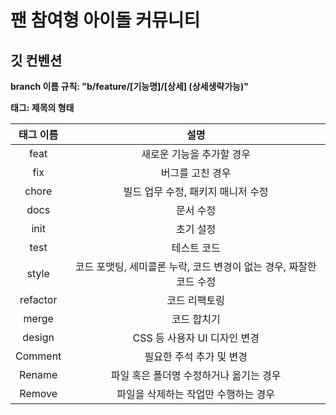 # 팬 참여형 아이돌 커뮤니티


## 깃 컨벤션
**branch 이름 규칙: "b/feature/[기능명]/[상세] (상세생략가능)"**

**태그: 제목의 형태**

| 태그 이름 |                                설명                                 |
| :-------: | :-----------------------------------------------------------------: |
|   feat    |                      새로운 기능을 추가할 경우                      |
|    fix    |                          버그를 고친 경우                           |
|   chore   |                 빌드 업무 수정, 패키지 매니저 수정                  |
|   docs    |                              문서 수정                              |
|   init    |                              초기 설정                              |
|   test    |                             테스트 코드                             |
|   style   | 코드 포맷팅, 세미콜론 누락, 코드 변경이 없는 경우, 짜잘한 코드 수정 |
| refactor  |                            코드 리팩토링                            |
|   merge   |                             코드 합치기                             |
|  design   |                    CSS 등 사용자 UI 디자인 변경                      |
| Comment   |                      필요한 주석 추가 및 변경                       |
| Rename    |                   파일 혹은 폴더명 수정하거나 옮기는 경우               |
| Remove    |                     파일을 삭제하는 작업만 수행하는 경우             |
